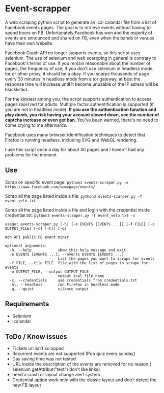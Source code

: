 # Event-scrapper

A web scraping python script to generate an ical calandar file from a list of Facebook events pages.
The goal is to retrieve events without having to spend hours on FB. Unfortunately Facebook has won and the majority of events are announced and shared on FB, even when the bands or venues have their own website. 

Facebook Graph API no longer supports events, so this script uses selenium. The use of selenium and web scarpping in general is contrary to Facebook's terms of use.
If you remain reasonable about the number of pages, the frequency of use, if you don't use selenium in headless mode, tor or other proxy, it should be a okay. 
If you scarpe thousands of page every 30 minutes in headless mode from a tor gateway, at best the response time will increase until it become unusable or the IP adress will be blacklisted.

For the kinkiest among you, the script supports authentication to access pages reserved for adults. Multiple factor authentification is supported (if you are not in headless mode).
**If you use the authentication function and play dumb, you risk having your account slowed down, see the number of captcha increase or even get ban**. You've been warned, there's no need to come crying to me afterwards.

Facebook uses many browser identification techniques to detect that Firefox is running headless, including SVG and WebGL rendering.

I use this script once a day for about 40 pages and I haven't had any problems for the moment.

## Use

Scrap on specific event page: 
`python3 events-scraper.py -e https://www.facebook.com/somepage/events/ `

Scrap all the page listed inside a file: 
`python3 events-scarper.py -f event_velo.txt `

Scrap all the page listed inside a file and login with the credential inside credential.txt: 
`python3 events-scraper.py -f event_velo.txt -c`

```
usage: events-scraper.py [-h] [-e EVENTS [EVENTS ...]] [-f FILE] [-o OUTPUT_FILE] [-c] [-hl] [-q]

Non API public FB event miner

optional arguments:
  -h, --help            show this help message and exit
  -e EVENTS [EVENTS ...], --events EVENTS [EVENTS ...]
                        List the pages you want to scrape for events
  -f FILE, --file FILE  file with the list of pages to scrape for events
  -o OUTPUT_FILE, --output OUTPUT_FILE
                        output ical file name
  -c, --credentials     use credentials from credentials.txt
  -hl, --headless       run FireFox in headless mode
  -q, --quiet           silence output
```

## Requirements

  * Selenium 
  * icalandar


## ToDo / Know issues

  * Tickets url isn't scrapped
  * Recurrent events are not supported (Pub quiz every sunday)
  * Day saving time was not tested
  * URL inside the description of the events are removed for no reason ( selenium getAttribut("text") don't like links)
  * need a crash or layout change alert system
  * Credential option work only with the classic layout and don't detect the new FB layout
